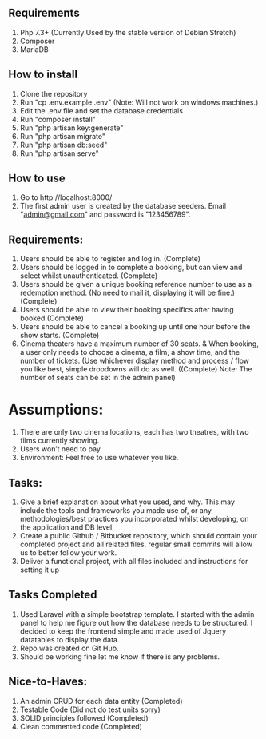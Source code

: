 ## Requirements

1) Php 7.3+ (Currently Used by the stable version of Debian Stretch)
2) Composer
3) MariaDB

## How to install

1) Clone the repository
2) Run "cp .env.example .env" (Note: Will not work on windows machines.)
3) Edit the .env file and set the database credentials
4) Run "composer install"
5) Run "php artisan key:generate"
6) Run "php artisan migrate"
7) Run "php artisan db:seed"
8) Run "php artisan serve"

## How to use

1) Go to http://localhost:8000/
2) The first admin user is created by the database seeders. Email "admin@gmail.com" and password is "123456789".

## Requirements:
1) Users should be able to register and log in. (Complete)
2) Users should be logged in to complete a booking, but can view and select whilst
unauthenticated. (Complete)
3) Users should be given a unique booking reference number to use as a redemption
method. (No need to mail it, displaying it will be fine.) (Complete)
4) Users should be able to view their booking specifics after having booked.(Complete)
5) Users should be able to cancel a booking up until one hour before the show starts. (Complete)
6) Cinema theaters have a maximum number of 30 seats.
& When booking, a user only needs to choose a cinema, a film, a show time, and the
number of tickets. (Use whichever display method and process / flow you like best,
simple dropdowns will do as well. ((Complete) Note: The number of seats can be set in the admin panel)

# Assumptions:
1) There are only two cinema locations, each has two theatres, with two films currently
showing.
2) Users won’t need to pay.
3) Environment: Feel free to use whatever you like.

## Tasks:
1) Give a brief explanation about what you used, and why. This may include the tools and
frameworks you made use of, or any methodologies/best practices you incorporated
whilst developing, on the application and DB level.
2) Create a public Github / Bitbucket repository, which should contain your completed
project and all related files, regular small commits will allow us to better follow your
work.
3) Deliver a functional project, with all files included and instructions for setting it up


## Tasks Completed
1) Used Laravel with a simple bootstrap template. I started with the admin panel to help me figure out how the database
needs to be structured. I decided to keep the frontend simple and made used of Jquery datatables to display the data.
2) Repo was created on Git Hub.
3) Should be working fine let me know if there is any problems.

## Nice-to-Haves:
1) An admin CRUD for each data entity (Completed)
2) Testable Code (Did not do test units sorry)
3) SOLID principles followed (Completed)
4) Clean commented code (Completed)

